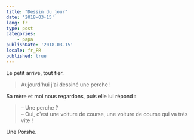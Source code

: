 ```yaml
---
title: "Dessin du jour"
date: '2018-03-15'
lang: fr
type: post
categories:
    - papa
publishDate: '2018-03-15'
locale: fr_FR
published: true
---
```


Le petit arrive, tout fier.

> Aujourd'hui j'ai dessiné une perche !

<!-- more -->

Sa mère et moi nous regardons, puis elle lui répond :

> – Une perche ?  
> – Oui, c'est une voiture de course, une voiture de course qui va très vite !

Une Porshe.